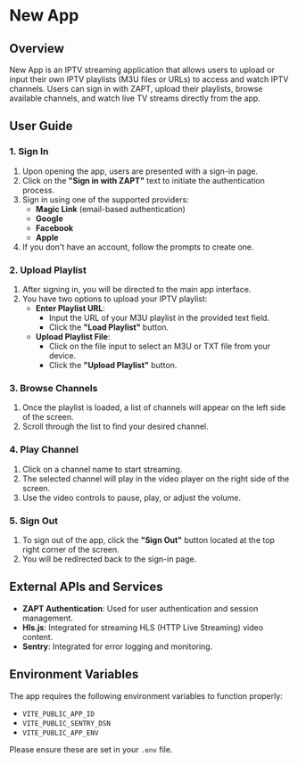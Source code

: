 # New App

## Overview

New App is an IPTV streaming application that allows users to upload or input their own IPTV playlists (M3U files or URLs) to access and watch IPTV channels. Users can sign in with ZAPT, upload their playlists, browse available channels, and watch live TV streams directly from the app.

## User Guide

### 1. Sign In

1. Upon opening the app, users are presented with a sign-in page.
2. Click on the **"Sign in with ZAPT"** text to initiate the authentication process.
3. Sign in using one of the supported providers:
   - **Magic Link** (email-based authentication)
   - **Google**
   - **Facebook**
   - **Apple**
4. If you don't have an account, follow the prompts to create one.

### 2. Upload Playlist

1. After signing in, you will be directed to the main app interface.
2. You have two options to upload your IPTV playlist:
   - **Enter Playlist URL**:
     - Input the URL of your M3U playlist in the provided text field.
     - Click the **"Load Playlist"** button.
   - **Upload Playlist File**:
     - Click on the file input to select an M3U or TXT file from your device.
     - Click the **"Upload Playlist"** button.

### 3. Browse Channels

1. Once the playlist is loaded, a list of channels will appear on the left side of the screen.
2. Scroll through the list to find your desired channel.

### 4. Play Channel

1. Click on a channel name to start streaming.
2. The selected channel will play in the video player on the right side of the screen.
3. Use the video controls to pause, play, or adjust the volume.

### 5. Sign Out

1. To sign out of the app, click the **"Sign Out"** button located at the top right corner of the screen.
2. You will be redirected back to the sign-in page.

## External APIs and Services

- **ZAPT Authentication**: Used for user authentication and session management.
- **Hls.js**: Integrated for streaming HLS (HTTP Live Streaming) video content.
- **Sentry**: Integrated for error logging and monitoring.

## Environment Variables

The app requires the following environment variables to function properly:

- `VITE_PUBLIC_APP_ID`
- `VITE_PUBLIC_SENTRY_DSN`
- `VITE_PUBLIC_APP_ENV`

Please ensure these are set in your `.env` file.